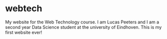 # webtech
My website for the Web Technology course. I am Lucas Peeters and I am a second year Data Science student at the university of Eindhoven. This is my first website ever!
